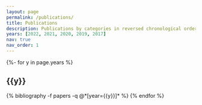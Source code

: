 ```yaml
---
layout: page
permalink: /publications/
title: Publications
description: Publications by categories in reversed chronological order. Full list can be found at <b><a href='https://scholar.google.com/citations?user=hJ-VrrIAAAAJ&hl=en'>Google Scholar</a></b>.
years: [2022, 2021, 2020, 2019, 2017]
nav: true
nav_order: 1
---
```

<!-- _pages/publications.md -->
<div class="publications">

{%- for y in page.years %}
  <h2 class="year">{{y}}</h2>
  {% bibliography -f papers -q @*[year={{y}}]* %}
{% endfor %}

</div>
